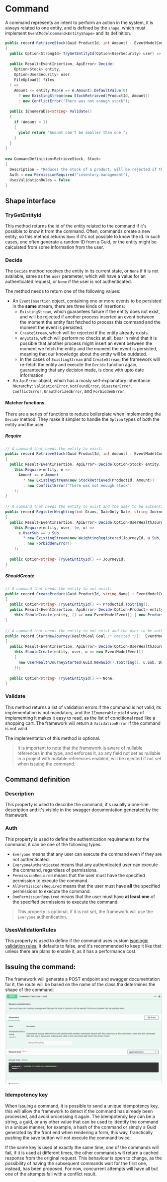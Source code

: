 # Command
A command represents an intent to perform an action in the system, it is always related to one entity, and is defined by the `shape`, which must implement `EventModelCommand<EntityShape>` and its definition.

```cs
public record RetrieveStock(Guid ProductId, int Amount) : EventModelCommand<Stock>
{
  public Option<StrongId> TryGetEntityId(Option<UserSecurity> user) => new StrongGuid(ProductId);

  public Result<EventInsertion, ApiError> Decide(
    Option<Stock> entity,
    Option<UserSecurity> user,
    FileUpload[] files
  ) =>
    Amount <= entity.Map(e => e.Amount).DefaultValue(0)
      ? new ExistingStream(new StockRetrieved(ProductId, Amount))
      : new ConflictError("There was not enough stock");

  public IEnumerable<string> Validate()
  {
    if (Amount < 1)
    {
      yield return "Amount can't be smaller than one.";
    }
  }
}

new CommandDefinition<RetrieveStock, Stock>
{
  Description = "Reduces the stock of a product, will be rejected if the amount greater than the available stock.",
  Auth = new PermissionRequired("inventory-management"),
  UsesValidationRules = false
}
```

## Shape interface
### TryGetEntityId
This method returns the id of the entity related to the command if it's possible to know it from the command. Often, commands create a new entity, so this method returns `None` if it's not possible to know the id. In such cases, one often generate a random ID from a Guid, or the entity might be calculated from some information from the user.

### Decide
The `Decide` method receives the entity in its current state, or `None` if it is not available, same as the `user` parameter, which will have a value for an authenticated request, or `None` if the user is not authenticated.

The method needs to return one of the following values:
- An `EventInsertion` object, containing one or more events to be persisted in the **same** stream, there are three kinds of insertions:
  - `ExistingStream`, which guarantees failure if the entity does not exist, and will be rejected if another process inserted an event between the moment the entity fast fetched to process this command and the moment the event is persisted.
  - `CreateStream`, which will be rejected if the entity already exists.
  - `AnyState`, which will perform no checks at all, bear in mind that it is possible that another process might insert an event between the moment we fetch the entity and the moment the event is persisted, meaning that our knowledge about the entity will be outdated.
  - In the cases of `ExistingStream` and `CreateStream`, the framework will re-fetch the entity and execute the `Decide` function again, guaranteeing that any decision made, is done with upto date information.
- An `ApiError` object, which has a mosly self-explanatory inheritance hierarchy: `ValidationError`, `NotFoundError`, `DisasterError`, `ConflictError`, `UnauthorizedError`, and `ForbiddenError`.

#### Matcher functions
There are a series of functions to reduce boilerplate when implementing the `Decide` method. They make it simpler to handle the `Option` types of both the entity and the user.

##### Require
```cs
// A command that needs the entity to exist:
public record RetrieveStock(Guid ProductId, int Amount) : EventModelCommand<Stock>
{
  public Result<EventInsertion, ApiError> Decide(Option<Stock> entity, Option<UserSecurity> user) =>
    this.Require(entity, e =>
      Amount <= e.Amount
        ? new ExistingStream(new StockRetrieved(ProductId, Amount))
        : new ConflictError("There was not enough stock")
    );
}

// A command that needs the entity to exist and the user to be authenticated:
public record RegisterWeighting(int Grams, DateOnly Date, string JourneyId) : EventModelCommand<UserHealthJourney>
{
  public Result<EventInsertion, ApiError> Decide(Option<UserHealthJourney> entity, Option<UserSecurity> user) =>
    this.Require(entity, user, (e, u) =>
      e.UserSub == u.Sub
        ? new ExistingStream(new WeightingRegistered(JourneyId, u.Sub, Grams, Date))
        : new ForbiddenError()
    );

  public Option<string> TryGetEntityId() => JourneyId;
}
```

##### ShouldCreate
```cs
// A command that needs the entity to not exist:
public record CreateProduct(Guid ProductId, string Name) : EventModelCommand<Product>
{
  public Option<string> TryGetEntityId() => ProductId.ToString();
  public Result<EventInsertion, ApiError> Decide(Option<Product> entity, Option<UserSecurity> user) =>
    this.ShouldCreate(entity, () => new EventModelEvent[] { new ProductCreated(ProductId, Name) });
}

// A command that needs the entity to not exist and the user to be authenticated:
public record StartNewJourney(HealthGoal Goal /* omitted */):  EventModelCommand<UserHealthJourney>
{
  public Result<EventInsertion, ApiError> Decide(Option<UserHealthJourney> entity, Option<UserSecurity> user) =>
    this.ShouldCreate(entity, user, u => new EventModelEvent[]
    {
      new UserHealthJourneyStarted(Guid.NewGuid().ToString(), u.Sub, DateOnly.FromDateTime(DateTime.UtcNow), Goal)
    });

  public Option<string> TryGetEntityId() => None;
}
```

### Validate
This method returns a list of validation errors if the command is not valid, its implementation is not mandatory, and the `IEnumerable`-`yield` way of implementing it makes it easy to read, as the list of conditional read like a shopping cart. The framework will return a `ValidationError` if the command is not valid.

The implementation of this method is optional.

> It is important to note that the framework is aware of nullable references in the type, and enforces it, so any field not set as nullable in a project with nullable references enabled, will be rejected if not set when issuing the command.

## Command definition
### Description
This property is used to describe the command, it's usually a one-line description and it's visible in the swagger documentation generated by the framework.
### Auth
This property is used to define the authentication requirements for the command, it can be one of the following types:

- `Everyone` means that any user can execute the command even if they are not authenticated.
- `EveryoneAuthenticated` means that any authenticated user can execute the command, regardless of permissions.
- `PermissionRequired` means that the user must have the specified permission to execute the command.
- `AllPermissionsRequired` means that the user must have **all** the specified permissions to execute the command.
- `OnePermissionRequired` means that the user must have **at least one** of the specified permissions to execute the command.

> This property is optional, if it is not set, the framework will use the `Everyone` authentication.
### UsesValidationRules
This property is used to define if the command uses custom [jsonlogic validation rules](./validation-rules.md), it defaults to false, and it's recommended to keep it like that unless there are plans to enable it, as it has a performance cost.

## Issuing the command:
The framework will generate a POST endpoint and swagger documentation for it, the route will be based on the name of the class tha determines the shape of the command:
![Swagger documentation for the retrieve stock command](../images/swagger-retrieve-stock.png)

### Idempotency key
When issuing a command, it is possible to send a unique idempotency key, this will allow the framework to detect if the command has already been processed, and avoid processing it again. The idempotency key can be a string, a guid, or any other value that can be used to identify the command in a unique manner, for example, a hash of the command or simply a Guid generated by the front end when rendering a form, this way, franctically pushing the save button will not execute the command twice.

If the same key is used at exactly the same time, one of the commands will fail, if it is used at different times, the other commands will return a cached response from the original request. This behaviour is open to change, as the possibility of having the subsequent commands wait for the first one, instead, has been proposed. For now, concurrent attempts will have all but one of the attempts fail with a conflict result.
